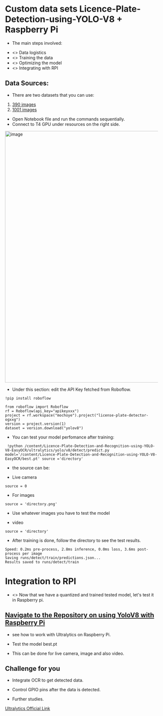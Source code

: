 # Custom data sets Licence-Plate-Detection-using-YOLO-V8  + Raspberry Pi 

- The main steps involved:
* <> Data logistics
* <> Training the data
* <> Optimizing the model
* <> Integrating with RPI

## Data Sources:
- There are two datasets that you can use:

1. [390 images][def]
2. [1001 images][def2]

- Open Notebook file and run the commands sequentially.
- Connect to T4 GPU under resources on the right side.

<img width="828" alt="image" src="https://github.com/Arijit1080/Licence-Plate-Detection-and-Recognition-using-YOLO-V8-EasyOCR/assets/55284959/81bc96ff-ae4b-4c56-8303-3fa98551a727">


- Under this section: edit the API Key fetched from Roboflow.

```
!pip install roboflow

from roboflow import Roboflow
rf = Roboflow(api_key="apikeyxxx")
project = rf.workspace("mochoye").project("license-plate-detector-ogxxg")
version = project.version(1)
dataset = version.download("yolov8")
```

- You can test your model perfomance after training:

```
 !python /content/Licence-Plate-Detection-and-Recognition-using-YOLO-V8-EasyOCR/ultralytics/yolo/v8/detect/predict.py model='/content/Licence-Plate-Detection-and-Recognition-using-YOLO-V8-EasyOCR/best.pt' source ='directory'
```
- the source can be:

* Live camera 
```
source = 0
```
* For images 
```
source = 'directory.png'
```

- Use whatever images you have to test the model 

* video

```
source = 'directory'
```

- After training is done, follow the directory to see the test results.

```
Speed: 0.2ms pre-process, 2.8ms inference, 0.0ms loss, 3.6ms post-process per image
Saving runs/detect/train/predictions.json...
Results saved to runs/detect/train
```
# Integration to RPI
- <> Now that we have a quantized and trained tested model, let's test it in Raspberry pi.

## [Navigate to the Repository on using YoloV8 with Raspberry Pi][def4]

- see how to work with Ultralytics on Raspberry Pi.
-  Test the model best.pt

- This can be done for live camera, image and also video.


## Challenge for you

- Integrate OCR to get detected data.
- Control GPIO pins after the data is detected.


- Further studies. 

[Ultralytics Official Link][def3]


[def]: https://universe.roboflow.com/mochoye/license-plate-detector-ogxxg
[def2]: https://universe.roboflow.com/playground-wxriu/kenyan-number-plate-detection
[def3]: https://docs.ultralytics.com/tasks/detect/#models
[def4]: https://github.com/AronAyub/YoloV8-Pi-5
